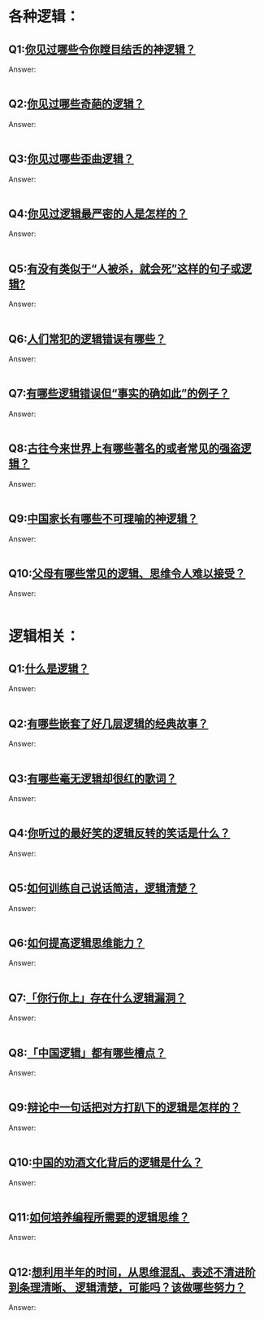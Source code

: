 # **各种逻辑：**

## Q1:[你见过哪些令你瞠目结舌的神逻辑？](https://www.zhihu.com/question/37904962)

Answer:

```

```

## Q2:[你见过哪些奇葩的逻辑？](https://www.zhihu.com/question/34546170)
Answer:

```

```

## Q3:[你见过哪些歪曲逻辑？](https://www.zhihu.com/question/36074600)

Answer:

```

```
## Q4:[你见过逻辑最严密的人是怎样的？](https://www.zhihu.com/question/37757708)

Answer:

```

```
## Q5:[有没有类似于“人被杀，就会死”这样的句子或逻辑?](https://www.zhihu.com/question/36665330)

Answer:

```

```

## Q6:[人们常犯的逻辑错误有哪些？](https://www.zhihu.com/question/19864656)
Answer:

```

```

## Q7:[有哪些逻辑错误但“事实的确如此”的例子？](https://www.zhihu.com/question/26056760)
Answer:

```

```

## Q8:[古往今来世界上有哪些著名的或者常见的强盗逻辑？](https://www.zhihu.com/question/26004407)
Answer:

```

```

## Q9:[中国家长有哪些不可理喻的神逻辑？](https://www.zhihu.com/question/30602857)
Answer:

```

```

## Q10:[父母有哪些常见的逻辑、思维令人难以接受？](https://www.zhihu.com/question/20456198)
Answer:

```

```

# **逻辑相关：**

## Q1:[什么是逻辑？](https://www.zhihu.com/question/19573597)
Answer:

```

```

## Q2:[有哪些嵌套了好几层逻辑的经典故事？](https://www.zhihu.com/question/31970604)
Answer:

```

```

## Q3:[有哪些毫无逻辑却很红的歌词？](https://www.zhihu.com/question/31691745)
Answer:

```

```

## Q4:[你听过的最好笑的逻辑反转的笑话是什么？](https://www.zhihu.com/question/32308302)
Answer:

```

```

## Q5:[如何训练自己说话简洁，逻辑清楚？](https://www.zhihu.com/question/27544285)
Answer:

```

```

## Q6:[如何提高逻辑思维能力？](https://www.zhihu.com/question/19599216)
Answer:

```

```

## Q7:[「你行你上」存在什么逻辑漏洞？](https://www.zhihu.com/question/36890808)
Answer:

```

```

## Q8:[「中国逻辑」都有哪些槽点？](https://www.zhihu.com/question/29952863)
Answer:

```

```

## Q9:[辩论中一句话把对方打趴下的逻辑是怎样的？](https://www.zhihu.com/question/24813021)
Answer:

```

```

## Q10:[中国的劝酒文化背后的逻辑是什么？](https://www.zhihu.com/question/28311266)
Answer:

```

```

## Q11:[如何培养编程所需要的逻辑思维？](https://www.zhihu.com/question/19831473)
Answer:

```

```

## Q12:[想利用半年的时间，从思维混乱、表述不清进阶到条理清晰、 逻辑清楚，可能吗？该做哪些努力？](https://www.zhihu.com/question/21123892)
Answer:

```

```
